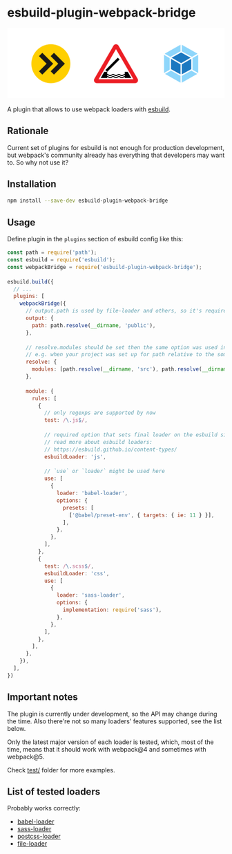 # esbuild-plugin-webpack-bridge

<p align="center">
  <img src="image.svg" alt="Plugin image: esbuild logo, bridge road sign, webpack logo">
</p>

A plugin that allows to use webpack loaders with [esbuild](https://github.com/evanw/esbuild).


## Rationale

Current set of plugins for esbuild is not enough for production development, 
but webpack's community already has everything that developers may want to. So why not use it?


## Installation

```sh
npm install --save-dev esbuild-plugin-webpack-bridge
```

## Usage

Define plugin in the `plugins` section of esbuild config like this:

```js
const path = require('path');
const esbuild = require('esbuild');
const webpackBridge = require('esbuild-plugin-webpack-bridge');

esbuild.build({
  // ...
  plugins: [
    webpackBridge({
      // output.path is used by file-loader and others, so it's required
      output: {
        path: path.resolve(__dirname, 'public'),
      },
      
      // resolve.modules should be set then the same option was used in webpack config
      // e.g. when your project was set up for path relative to the some non-root folder
      resolve: {
        modules: [path.resolve(__dirname, 'src'), path.resolve(__dirname, 'node_modules')],
      },
      
      module: {
        rules: [
          {
            // only regexps are supported by now
            test: /\.js$/,
            
            // required option that sets final loader on the esbuild side that will be used
            // read more about esbuild loaders:
            // https://esbuild.github.io/content-types/
            esbuildLoader: 'js',
            
            // `use` or `loader` might be used here
            use: [
              {
                loader: 'babel-loader',
                options: {
                  presets: [
                    ['@babel/preset-env', { targets: { ie: 11 } }],
                  ],
                },
              },
            ],
          },
          {
            test: /\.scss$/,
            esbuildLoader: 'css',
            use: [
              {
                loader: 'sass-loader',
                options: {
                  implementation: require('sass'),
                },
              },
            ],
          },
        ],
      },
    }),
  ],
})
```

## Important notes

The plugin is currently under development, so the API may change during the time. Also there're not 
so many loaders' features supported, see the list below.

Only the latest major version of each loader is tested, which, most of the time, means that it should work with webpack@4 
and sometimes with webpack@5.

Check [test/](test) folder for more examples. 

## List of tested loaders

Probably works correctly:

- [babel-loader](https://github.com/babel/babel-loader)
- [sass-loader](https://github.com/webpack-contrib/sass-loader/)
- [postcss-loader](https://github.com/webpack-contrib/postcss-loader)
- [file-loader](https://github.com/webpack-contrib/file-loader)
